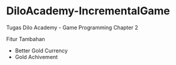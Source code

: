# DiloAcademy-IncrementalGame
Tugas Dilo Academy - Game Programming Chapter 2

Fitur Tambahan
- Better Gold Currency
- Gold Achivement
